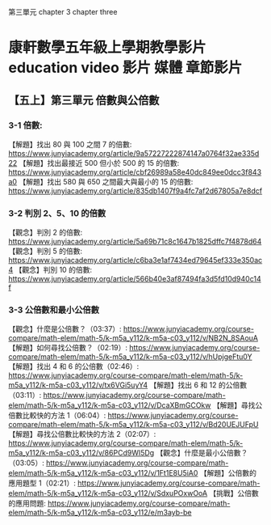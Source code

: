 第三單元 chapter 3 chapter three
# 康軒數學五年級上學期教學影片 education video 影片 媒體 章節影片
## 【五上】第三單元 倍數與公倍數

### 3-1 倍數:

【解題】找出 80 與 100 之間 7 的倍數:
https://www.junyiacademy.org/article/9a57227222874147a0764f32ae335d22
【解題】找出最接近 500 但小於 500 的 15 的倍數:
https://www.junyiacademy.org/article/cbf26989a58e40dc849ee0dcc3f843a0
【解題】找出 580 與 650 之間最大與最小的 15 的倍數:
https://www.junyiacademy.org/article/835db1407f9a4fc7af2d67805a7e8dcf

### 3-2 判別 2、5、10 的倍數

【觀念】判別 2 的倍數:
https://www.junyiacademy.org/article/5a69b71c8c1647b1825dffc7f4878d64
【觀念】判別 5 的倍數:
https://www.junyiacademy.org/article/c6ba3e1af7434ed79645ef333e350ac4
【觀念】判別 10 的倍數:
https://www.junyiacademy.org/article/566b40e3af87494fa3d5fd10d940c14f

### 3-3 公倍數和最小公倍數

【觀念】什麼是公倍數？（03:37）:
https://www.junyiacademy.org/course-compare/math-elem/math-5/k-m5a_y112/k-m5a-c03_y112/v/NB2N_8SAouA
【解題】如何尋找公倍數？（02:19）:
https://www.junyiacademy.org/course-compare/math-elem/math-5/k-m5a_y112/k-m5a-c03_y112/v/hUpjgeFtu0Y
【解題】找出 4 和 6 的公倍數（02:46）:
https://www.junyiacademy.org/course-compare/math-elem/math-5/k-m5a_y112/k-m5a-c03_y112/v/tx6VGi5uyY4
【解題】找出 6 和 12 的公倍數（03:11）:
https://www.junyiacademy.org/course-compare/math-elem/math-5/k-m5a_y112/k-m5a-c03_y112/v/DcaXBmGCOkw
【解題】尋找公倍數比較快的方法 1（06:04）:
https://www.junyiacademy.org/course-compare/math-elem/math-5/k-m5a_y112/k-m5a-c03_y112/v/Bd20UEJUFpU
【解題】尋找公倍數比較快的方法 2（02:07）:
https://www.junyiacademy.org/course-compare/math-elem/math-5/k-m5a_y112/k-m5a-c03_y112/v/86PCd9WI5Dg
【觀念】什麼是最小公倍數？（03:05）:
https://www.junyiacademy.org/course-compare/math-elem/math-5/k-m5a_y112/k-m5a-c03_y112/v/1Ft1E8U5iA0
【解題】公倍數的應用題型 1（02:21）:
https://www.junyiacademy.org/course-compare/math-elem/math-5/k-m5a_y112/k-m5a-c03_y112/v/SdxuPOxwOoA
【挑戰】公倍數的應用問題:
https://www.junyiacademy.org/course-compare/math-elem/math-5/k-m5a_y112/k-m5a-c03_y112/e/m3ayb-be
